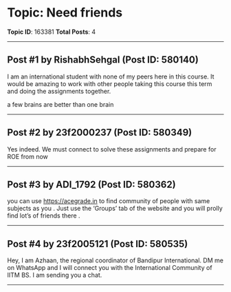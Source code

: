 # Topic: Need friends
**Topic ID**: 163381
**Total Posts**: 4

---

## Post #1 by RishabhSehgal (Post ID: 580140)
I am an international student with none of my peers here in this course. It would be amazing to work with other people taking this course this term and doing the assignments together.


a few brains are better than one brain

---

## Post #2 by 23f2000237 (Post ID: 580349)
Yes indeed. We must connect to solve these assignments and prepare for ROE from now

---

## Post #3 by ADI_1792 (Post ID: 580362)
you can use 
https://acegrade.in
 to find community of people with same subjects as you . Just use the ‘Groups’ tab of the website and you will prolly find lot’s of friends there .

---

## Post #4 by 23f2005121 (Post ID: 580535)
Hey, I am Azhaan, the regional coordinator of Bandipur International. DM me on WhatsApp and I will connect you with the International Community of IITM BS. I am sending you a chat.

---
